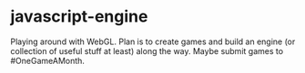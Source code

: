 # javascript-engine

Playing around with WebGL. Plan is to create games and build an engine (or collection of useful stuff at least) along the way. Maybe submit games to #OneGameAMonth.
